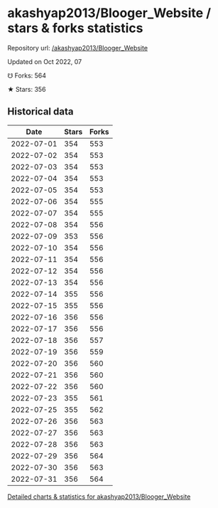 # akashyap2013/Blooger_Website / stars & forks statistics

Repository url: [/akashyap2013/Blooger_Website](https://github.com/akashyap2013/Blooger_Website)

Updated on Oct 2022, 07

☋ Forks: 564

★ Stars: 356

## Historical data
| Date | Stars | Forks |
|------|-------|-------|
| 2022-07-01 | 354 | 553 | 
| 2022-07-02 | 354 | 553 | 
| 2022-07-03 | 354 | 553 | 
| 2022-07-04 | 354 | 553 | 
| 2022-07-05 | 354 | 553 | 
| 2022-07-06 | 354 | 555 | 
| 2022-07-07 | 354 | 555 | 
| 2022-07-08 | 354 | 556 | 
| 2022-07-09 | 353 | 556 | 
| 2022-07-10 | 354 | 556 | 
| 2022-07-11 | 354 | 556 | 
| 2022-07-12 | 354 | 556 | 
| 2022-07-13 | 354 | 556 | 
| 2022-07-14 | 355 | 556 | 
| 2022-07-15 | 355 | 556 | 
| 2022-07-16 | 356 | 556 | 
| 2022-07-17 | 356 | 556 | 
| 2022-07-18 | 356 | 557 | 
| 2022-07-19 | 356 | 559 | 
| 2022-07-20 | 356 | 560 | 
| 2022-07-21 | 356 | 560 | 
| 2022-07-22 | 356 | 560 | 
| 2022-07-23 | 355 | 561 | 
| 2022-07-25 | 355 | 562 | 
| 2022-07-26 | 356 | 563 | 
| 2022-07-27 | 356 | 563 | 
| 2022-07-28 | 356 | 563 | 
| 2022-07-29 | 356 | 564 | 
| 2022-07-30 | 356 | 563 | 
| 2022-07-31 | 356 | 564 | 


[Detailed charts & statistics for akashyap2013/Blooger_Website](https://reviewgithub.com/rep/akashyap2013/Blooger_Website)
